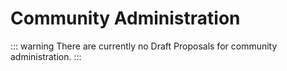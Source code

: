 # Community Administration

::: warning
There are currently no Draft Proposals for community administration.
:::
